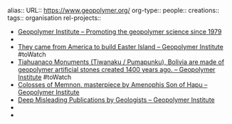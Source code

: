 alias::
URL:: https://www.geopolymer.org/
org-type::
people::
creations:: 
tags:: organisation
rel-projects::


- [Geopolymer Institute – Promoting the geopolymer science since 1979](https://www.geopolymer.org/)
-
- [They came from America to build Easter Island – Geopolymer Institute](https://www.geopolymer.org/library/video/they-came-from-america-to-build-easter-island/) #toWatch
- [Tiahuanaco Monuments (Tiwanaku / Pumapunku), Bolivia are made of geopolymer artificial stones created 1400 years ago. – Geopolymer Institute](https://www.geopolymer.org/archaeology/tiahuanaco-monuments-tiwanaku-pumapunku-bolivia/) #toWatch
- [Colosses of Memnon, masterpiece by Amenophis Son of Hapu – Geopolymer Institute](https://www.geopolymer.org/archaeology/civilization/colosses-of-memnon-masterpiece-by-amenophis-son-of-hapu/)
- [Deep Misleading Publications by Geologists – Geopolymer Institute](https://www.geopolymer.org/archaeology/pyramids/deep-misleading-publications-by-geologists/)
-
-